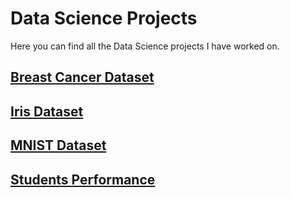 # Data Science Projects
Here you can find all the Data Science projects I have worked on.

## [Breast Cancer Dataset](https://github.com/davidgb9716/data-science/blob/main/breast-cancer-datasset%2Fbreast-cancer-dataset.ipynb)

## [Iris Dataset](https://github.com/davidgb9716/data-science/blob/main/iris-dataset/iris_dataset.ipynb)

## [MNIST Dataset](https://github.com/davidgb9716/data-science/blob/main/MNIST-Dataset/MNIST_Dataset.ipynb)

## [Students Performance](https://github.com/davidgb9716/data-science/tree/main/students-performance)